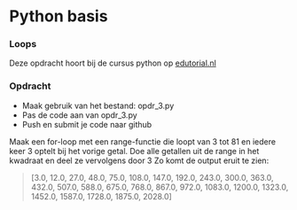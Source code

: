# Python basis

### Loops
Deze opdracht hoort bij de cursus python op [edutorial.nl](https://www.edutorial.nl/course/python)

### Opdracht

* Maak gebruik van het bestand: opdr_3.py
* Pas de code aan van opdr_3.py
* Push en submit je code naar github

Maak een for-loop met een range-functie die loopt van 3 tot 81 en iedere keer 3 optelt bij het vorige getal.
Doe alle getallen uit de range in het kwadraat en deel ze vervolgens door 3
Zo komt de output eruit te zien:

>[3.0, 12.0, 27.0, 48.0, 75.0, 108.0, 147.0, 192.0, 243.0, 300.0, 363.0, 432.0, 507.0, 588.0, 675.0, 768.0, 867.0, 972.0, 1083.0, 1200.0, 1323.0, 1452.0, 1587.0, 1728.0, 1875.0, 2028.0]
